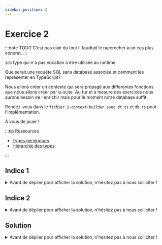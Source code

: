 ```yaml
---
sidebar_position: 2
---
```


# Exercice 2

:::note TODO
C'est pas clair du tout il faudrait le raccrocher à un cas plus concret.
:::

`$db` type qui n'a pas vocation a être utilisée au runtime.

Que serait une requête SQL sans database associée et comment les représenter en TypeScript?

Nous allons créer un contexte qui sera propagé aux differentes fonctions que nous allons créer par la suite. Au fur et à mesure des exercices nous aurons besoin de l'enrichir mais pour le moment notre database suffit.

Rendez-vous dans le `fichier 2-context-builder.spec.dt.ts` et `db.ts` pour l'implémentation.

À vous de jouer !

:::tip Ressources

- [Types génériques](../typescript/generic.md)
- [Hiérarchie des types](../typescript/type-hierarchy.md)

:::

## Indice 1

<details>
  <summary>Avant de déplier pour afficher la solution, n'hésitez pas à nous solliciter ! </summary>

Pour commencer on voit dans le test qu'on s'attend à ce que l'implémentation de `buildContext` prenne un type en paramètre, un peu comme dans l'exemple ci-après :

```ts
const buildSomething = <T>() => {
  // return said something that is somewhat based on `T`
};
```

</details>

## Indice 2

<details>
  <summary>Avant de déplier pour afficher la solution, n'hésitez pas à nous solliciter ! </summary>

Dans le cas présent nous avons des informations que Typescript n'a pas _à priori_ (le type de notre base de données). Nous pouvons lui apporter plus de précision au lieu de laisser le compilateur tenter d'en inférer le type.

On parle alors de _type assertion_ ou bien de _type casting_ voire, en français d'_affirmation de type_.

Il existe deux syntaxes pour cela, `<>` et le mot-clé `as`. Par exemple, ci-dessous, Typescript pourrait difficilement connaitre le type d'un élément qu'on extrait du DOM.

```ts
// Nous savons que l'élément avec l'id 'name' est un input HTML mais Typescript ne pouvant le deviner on peut le lui spécifier
const nameInput = document.getElementById("name") as HTMLInputElement;
// ou sinon
const nameInput = <HTMLInputElement>document.getElementById("name");
```

Et dans notre cas :

```ts
const buildContext = () => {
  return {
    _db: undefined, // <= ça pourrait se passer ici...
  };
};
```

Parfois le mot clé `as` (en conjonction avec `any`) peut s'avérer bien utile !.
On peut se douter que _caster_ `undefined` directement vers le type de notre base de données

</details>

## Solution

<details>
  <summary>Avant de déplier pour afficher la solution, n'hésitez pas à nous solliciter ! </summary>

    ```ts

    type EmptyContext<DB> = {
      /*
      * @deprecated type only, do not use at runtime
      */
      $db: DB
    }

    export const buildContext = <DB>() => {
    return {} as EmptyContext<DB>;
    };
    ```

</details>
